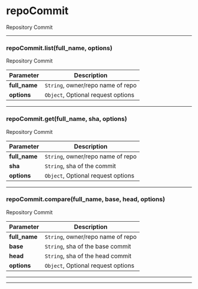 # repoCommit

Repository Commit



* * *

### repoCommit.list(full_name, options) 

Repository Commit

**Parameter**| **Description** |
--------------|---------------
**full_name** | `String`, owner/repo name of repo|
**options** | `Object`, Optional request options|




---------------------------

### repoCommit.get(full_name, sha, options) 

Repository Commit

**Parameter**| **Description** |
--------------|---------------
**full_name** | `String`, owner/repo name of repo|
**sha** | `String`, sha of the commit|
**options** | `Object`, Optional request options|




---------------------------

### repoCommit.compare(full_name, base, head, options) 

Repository Commit

**Parameter**| **Description** |
--------------|---------------
**full_name** | `String`, owner/repo name of repo|
**base** | `String`, sha of the base commit|
**head** | `String`, sha of the head commit|
**options** | `Object`, Optional request options|




---------------------------


* * *











